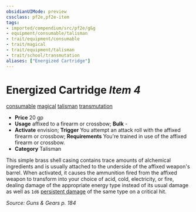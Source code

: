 ```yaml
---
obsidianUIMode: preview
cssclass: pf2e,pf2e-item
tags:
- imported/compendium/src/pf2e/g&g
- equipment/consumable/talisman
- trait/equipment/consumable
- trait/magical
- trait/equipment/talisman
- trait/school/transmutation
aliases: ["Energized Cartridge"]
---
```

# Energized Cartridge *Item 4*  
[consumable](consumable.md)  [magical](magical.md)  [talisman](talisman.md)  [transmutation](transmutation.md)  

- **Price** 20 gp
- **Usage** affixed to a firearm or crossbow; **Bulk** -
- **Activate** envision; **Trigger** You attempt an attack roll with the affixed firearm or crossbow; **Requirements** You're trained in use of the affixed firearm or crossbow.
- **Category** Talisman

This simple brass shell casing contains trace amounts of alchemical ingredients and is usually attached to the underside of the affixed weapon's barrel. When activated, it causes the ammunition fired from the affixed weapon to transform into your choice of acid, cold, electricity, or fire, dealing damage of the appropriate energy type instead of its usual damage as well as `1d6` [persistent damage](conditions.md#Persistent%20Damage) of the same type on a critical hit.

*Source: Guns & Gears p. 184*